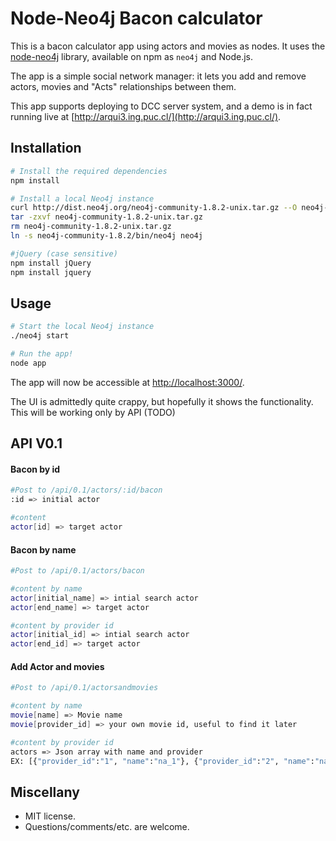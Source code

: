 # Node-Neo4j Bacon calculator

This is a bacon calculator app using actors and movies as nodes. It uses the
[node-neo4j][] library, available on npm as `neo4j` and Node.js.

The app is a simple social network manager: it lets you add and remove actors, movies and
 "Acts" relationships between them.

This app supports deploying to DCC server system, and a demo is in fact running live at
[http://arqui3.ing.puc.cl/](http://arqui3.ing.puc.cl/).


## Installation

```bash
# Install the required dependencies
npm install

# Install a local Neo4j instance
curl http://dist.neo4j.org/neo4j-community-1.8.2-unix.tar.gz --O neo4j-community-1.8.2-unix.tar.gz
tar -zxvf neo4j-community-1.8.2-unix.tar.gz
rm neo4j-community-1.8.2-unix.tar.gz
ln -s neo4j-community-1.8.2/bin/neo4j neo4j

#jQuery (case sensitive)
npm install jQuery
npm install jquery
```



## Usage

```bash
# Start the local Neo4j instance
./neo4j start

# Run the app!
node app
```

The app will now be accessible at [http://localhost:3000/](http://localhost:3000/).

The UI is admittedly quite crappy, but hopefully it shows the functionality.
This will be working only by API (TODO)

## API V0.1

#### Bacon by id
```bash
#Post to /api/0.1/actors/:id/bacon
:id => initial actor

#content
actor[id] => target actor
```
#### Bacon by name
```bash
#Post to /api/0.1/actors/bacon

#content by name
actor[initial_name] => intial search actor
actor[end_name] => target actor

#content by provider id
actor[initial_id] => intial search actor
actor[end_id] => target actor
```
#### Add Actor and movies
```bash
#Post to /api/0.1/actorsandmovies

#content by name
movie[name] => Movie name
movie[provider_id] => your own movie id, useful to find it later

#content by provider id
actors => Json array with name and provider
EX: [{"provider_id":"1", "name":"na_1"}, {"provider_id":"2", "name":"na_2"}]
```





## Miscellany

- MIT license.
- Questions/comments/etc. are welcome.


[Neo4j]: http://www.neo4j.org/
[node-neo4j]: https://github.com/thingdom/node-neo4j

[coffeescript]: http://www.coffeescript.org/
